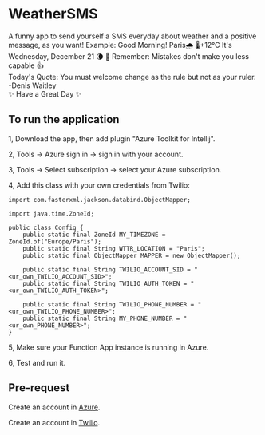 # WeatherSMS

A funny app to send yourself a SMS everyday about weather and a positive message, as you want!
Example:
Good Morning! Paris🌧  🌡+12°C
It's Wednesday, December 21 🌘
🤔 Remember: Mistakes don't make you less capable 👍  
Today's Quote: You must welcome change as the rule but not as your ruler.  
-Denis Waitley  
✨ Have a Great Day ✨

## To run the application

1, Download the app, then add plugin "Azure Toolkit for Intellij".

2, Tools -> Azure sign in -> sign in with your account.

3, Tools -> Select subscription -> select your Azure subscription.

4, Add this class with your own credentials from Twilio:
```
import com.fasterxml.jackson.databind.ObjectMapper;

import java.time.ZoneId;

public class Config {
    public static final ZoneId MY_TIMEZONE = ZoneId.of("Europe/Paris");
    public static final String WTTR_LOCATION = "Paris";
    public static final ObjectMapper MAPPER = new ObjectMapper();

    public static final String TWILIO_ACCOUNT_SID = "<ur_own_TWILIO_ACCOUNT_SID>";
    public static final String TWILIO_AUTH_TOKEN = "<ur_own_TWILIO_AUTH_TOKEN>";

    public static final String TWILIO_PHONE_NUMBER = "<ur_own_TWILIO_PHONE_NUMBER>";
    public static final String MY_PHONE_NUMBER = "<ur_own_PHONE_NUMBER>";
}
```
5, Make sure your Function App instance is running in Azure.

6, Test and run it.

## Pre-request

Create an account in [Azure](https://portal.azure.com/#home).

Create an account in [Twilio](https://console.twilio.com/).


